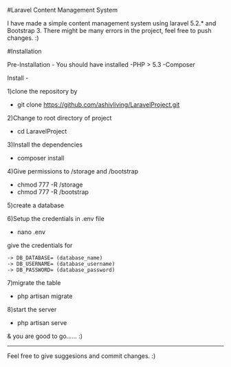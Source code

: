 #Laravel Content Management System

I have made a simple content management system using laravel 5.2.* and Bootstrap 3.
There might be many errors in the project, feel free to push changes. :)

#Installation
 
Pre-Installation -
You should have installed
-PHP > 5.3
-Composer

Install - 

1)clone the repository by

 - git clone https://github.com/ashivliving/LaravelProject.git

2)Change to root directory of project

 - cd LaravelProject

3)Install the dependencies

 - composer install

4)Give permissions to /storage and /bootstrap

  - chmod 777 -R /storage
  - chmod 777 -R /bootstrap

5)create a database

6)Setup the credentials in .env file

 - nano .env

 give the credentials for

 	-> DB_DATABASE= (database_name)
	-> DB_USERNAME= (database_username)
	-> DB_PASSWORD= (database_password)

7)migrate the table

 - php artisan migrate

8)start the server

- php artisan serve

& you are good to go...... :)

------------------------------------

Feel free to give suggesions and commit changes. :)
